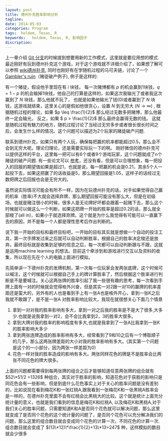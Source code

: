 ```yaml
---
layout: post
title: 德州扑克胜率影响分析
tagline:
date: 2014-05-03
categories: Program
tags:  holdem, Texas, R
keywords:   holdem, Texas, R, 影响因子
discription: 
---
```


上一章介绍 [Git 分支][branch]的时候提到想要用新的工作模式，这里就是要应用想的模式. 最近刚好有玩到德州扑克这个游戏，对于这个游戏就不详细介绍了，如果想了解可以参照 [wiki德州扑克][holdem], 同时也刚好有在学随机过程的马可夫链，讨论了一个 [Gambler's ruin][gambler]（赌徒破产例子), 例子是这样的:

有一个赌徒，假设他手里现在有 $i$ 块钱， 每一次赌博都有 $p$ 的机会赢到1块钱，$q = 1-p$ 的机会输掉1块钱，他自己的打算是这样的，如果这次我输光了或者我这次赢到了 $N$ 块钱，那么他就不玩了， 也就是如果他输光了钱(0)或者赢到了 $N$ 块钱，这游戏就结束，这里关心的是假如他很贪心，设置 $N$ 到无穷大 ($N \rightarrow \infty$) , 根据随机过程的理论，如果 $p \leq \frac{1}{2}$ 那么经过无数多把赌博，那么他最终一定会输光， 反之，如果 $ p > \frac{1}{2}$ 那么最终会赢得无数的钱。 这就是随机过程有魅力的地方，随机过程讨论了当经过无穷多步或者很长很长时间之后，会发生什么样的情况。这个问题可以描述为2个玩家的赌徒破产问题.
        
  联系到德州扑克，如果只有两个人玩，确保每把赢的机率都能超过0.5，那么会不会到无穷大呢。理论归理论，还是需要实际玩一下的啊。 刚好微信的德州扑克可以提供这样的平台，这里每一把可以有6个或者9个游戏玩家，这个问题就成了n个赌徒的破产问题. 有一些论文可以 [参考][nplayer]，还没有看，但是可以合理想象，每一把投入的回报的期望值如果是超过1，也就是说，每一把赢的机会是0.21，其余5个人一起投下去，如果这把赢了的话收益是5，那么期望回报是1.05，这样子的话经过无数把牌之后回报也会是无穷大的。

虽然说实际情况可能会有所不一样，因为在玩德州扑克的话，对手如果觉得自己赢的机率（胜率)不大就会选择弃牌，那么期望回报可能没有那么大，但是在初级场，也就是赌注很小的时候，很多人是无论牌好坏都会跟着一起赌下去，那么这个时候就可以做这么一个判断，如果这把牌一开始的胜率是超过0.2的话，那么就全部梭了(all in)，如果小于就选择弃牌。这个就是为什么我觉得有可能可以一直赢下去的原因，并不是每一个人都是理性思考后作出判断的。

说下我一开始的目标和最终目标吧，一开始的目标其实就是想做一个自动的投注工具，第一次手牌发过来之后就可以自动判断胜率，根据自己的胜率决定梭还是放弃。最终目标就是收集到足够的信息之后，每一次都可以自动判断跟与不跟，这就是运用machine learning 的想法。目前这个牵涉到和游戏进行交互以及资料的收集，所以现在先在个人的电脑上面进行模拟。

先简单讲一下德州扑克的发牌机制，第一次每一位玩家会发两张底牌，这个时候可以喊注，这个时候就可以根据自己手上的牌计算胜率了，然后根据这个胜率进行判断是不是要喊注。关心这两张牌的胜率引起了我一些很有趣的思考，每一次看到手牌上面有一对的时候就会觉得格外兴奋，但是其实一对2跟一对10的赢牌的机率差距还是蛮大的，另外有的人也是看到手上有一张A也是格外开心，拿到一张K之后我就不敢跟了，是不是一张A 对胜率影响比较大，我现在就很想关心下面几个情景

1. 拿到一对对我的胜率影响有多大，拿到一对之后我的胜率是不是大了很多,大多少.也就是说我拿到一对2，会不会比我拿到2，3的胜率大很多。
2. 拿到大牌对我的胜率的影响程度有多大,也就是我拿到了一张A比我拿到一张K的胜率影响大多少
3. 拿到两张连牌造成的胜率影响有多大，经常看到了9和10之后有一个博取顺子的几乎，那么这两张牌差距的大小对我的胜率影响有多大。(其实第一个问题是这个的一小部分，因为两张一样差距为0)
4. 花色一样对我的胜率造成的影响有多大。两张同样花色的牌是不是胜率会比两张不同花色的牌大很多。

上面的问题都需要得到每两张牌的组合之后才能够知道任意两张牌的组合就有 $52\*51/2 =1326$ 种组合，其实对于胜率的影响，知道花色对于获胜的影响只是同花色会有一些影响，但是到底什么花色事实上对于关心的胜率问题是没有差别的，比如说现在看到梅花K和一张红桃A,跟我看到一张梅花K和一张黑桃A胜率会是一样的，在德州扑克里面不会有红桃会比黑桃大的比较。这个就是统计上面充分统计量的意义，也就是我们看到的信息是梅花K和红桃A, 以及梅花K和黑桃A,对于我们关心的胜率问题，只需要知道K和A是否同个花色就可以解决问题，那么这里就变成了是否同个花色的这个统计量的问题了，是否同个花色可以充分解决我们的问题，那么这里的组合数目就会变成同个花色的计算一次，不同花色的计算一次.组合数目就会变成了 $(13\*12)\*\frac{1}{2}+13\*13=247$ 种，这样模拟的数目就会少很多

[gambler]: http://en.wikipedia.org/wiki/Gambler%27s_ruin
[nplayer]: http://www.sciencedirect.com/science/article/pii/S0196885804000363
[holdem]: http://en.wikipedia.org/wiki/Texas_hold_%27em
[branch]: http://blog.xjchen.net/book/2014/04/30/git3/
<!-- []: {{BASE_PATH}}/images/a.png -->
<!-- {%highlight html%} {%endhighlight%}-->

